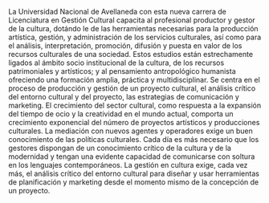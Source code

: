 ﻿La Universidad Nacional de Avellaneda con esta nueva carrera de Licenciatura en Gestión Cultural capacita al profesional productor y gestor de la cultura, dotándo le de las herramientas necesarias para la producción artística, gestión, y administración de los servicios culturales, así como para el análisis, interpretación, promoción, difusión y puesta en valor de los recursos culturales de una sociedad.
Estos estudios están estrechamente ligados al ámbito socio institucional de la cultura, de los recursos patrimoniales y artísticos; y al pensamiento antropológico humanista ofreciendo una formación amplia, práctica y multidisciplinar. Se centra en el proceso de producción y gestión de un proyecto cultural, el análisis crítico del entorno cultural y del proyecto, las estrategias de comunicación y marketing. El crecimiento del sector cultural, como respuesta a la expansión del tiempo de ocio y la creatividad en el mundo actual, comporta un crecimiento exponencial del número de proyectos artísticos y producciones culturales.
La mediación con nuevos agentes y operadores exige un buen conocimiento de las políticas culturales. Cada día es más necesario que los gestores dispongan de un conocimiento crítico de la cultura y de la modernidad y tengan una evidente capacidad de comunicarse con soltura en los lenguajes contemporáneos. La gestión en cultura exige, cada vez más, el análisis crítico del entorno cultural para diseñar y usar herramientas de planificación y marketing desde el momento mismo de la concepción de un proyecto.
